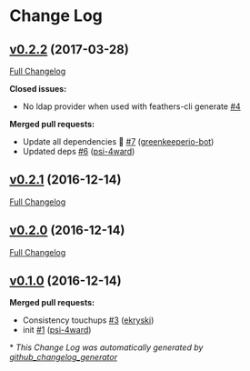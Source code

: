 # Change Log

## [v0.2.2](https://github.com/feathersjs/feathers-authentication-ldap/tree/v0.2.2) (2017-03-28)
[Full Changelog](https://github.com/feathersjs/feathers-authentication-ldap/compare/v0.2.1...v0.2.2)

**Closed issues:**

- No ldap provider when used with feathers-cli generate [\#4](https://github.com/feathersjs/feathers-authentication-ldap/issues/4)

**Merged pull requests:**

- Update all dependencies 🌴 [\#7](https://github.com/feathersjs/feathers-authentication-ldap/pull/7) ([greenkeeperio-bot](https://github.com/greenkeeperio-bot))
- Updated deps [\#6](https://github.com/feathersjs/feathers-authentication-ldap/pull/6) ([psi-4ward](https://github.com/psi-4ward))

## [v0.2.1](https://github.com/feathersjs/feathers-authentication-ldap/tree/v0.2.1) (2016-12-14)
[Full Changelog](https://github.com/feathersjs/feathers-authentication-ldap/compare/v0.2.0...v0.2.1)

## [v0.2.0](https://github.com/feathersjs/feathers-authentication-ldap/tree/v0.2.0) (2016-12-14)
[Full Changelog](https://github.com/feathersjs/feathers-authentication-ldap/compare/v0.1.0...v0.2.0)

## [v0.1.0](https://github.com/feathersjs/feathers-authentication-ldap/tree/v0.1.0) (2016-12-14)
**Merged pull requests:**

- Consistency touchups [\#3](https://github.com/feathersjs/feathers-authentication-ldap/pull/3) ([ekryski](https://github.com/ekryski))
- init [\#1](https://github.com/feathersjs/feathers-authentication-ldap/pull/1) ([psi-4ward](https://github.com/psi-4ward))



\* *This Change Log was automatically generated by [github_changelog_generator](https://github.com/skywinder/Github-Changelog-Generator)*